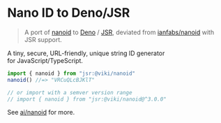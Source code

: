 # Nano ID to Deno/JSR

> A port of [nanoid](https://github.com/ai/nanoid) to [Deno](https://deno.com/) / [JSR](https://jsr.io), deviated from [ianfabs/nanoid](https://github.com/ianfabs/nanoid) with JSR support.

A tiny, secure, URL-friendly, unique string ID generator for JavaScript/TypeScript.

```ts
import { nanoid } from "jsr:@viki/nanoid"
nanoid() //=> "VRCuQLcBJKlT"

// or import with a semver version range
// import { nanoid } from "jsr:@viki/nanoid@^3.0.0"
```

See [ai/nanoid](https://github.com/ai/nanoid) for more.

